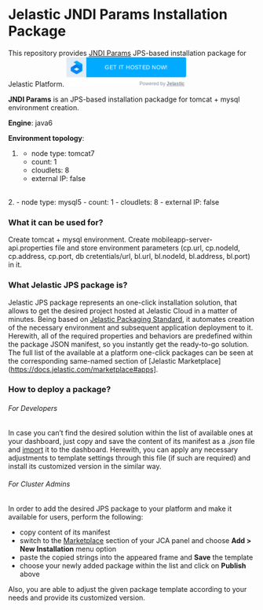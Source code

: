# Jelastic JNDI Params Installation Package 

This repository provides [JNDI Params](http://jelastic.com/) JPS-based installation package for Jelastic Platform.
[![GET IT HOSTED](https://raw.githubusercontent.com/JelasticJPS/JNDI-Params/master/images/getithosted.png)](http://go.jelastic.com/test?hoster-select=1&theme=modern&app=https://raw.githubusercontent.com/JelasticJPS/JNDI-Params/master/JNDI-Params_1.0.json)

**JNDI Params** is an JPS-based installation packadge for tomcat + mysql environment creation.

**Engine**: java6

**Environment topology**:

1. 
   - node type: tomcat7
   - count: 1
   - cloudlets: 8
   - external IP: false <br />
<br />
2. 
   - node type: mysql5
   - count: 1
   - cloudlets: 8
   - external IP: false
 

### What it can be used for?
Create tomcat + mysql environment. Create mobileapp-server-api.properties file and store environment parameters (cp.url, cp.nodeId, cp.address, cp.port, db cretentials/url, bl.url, bl.nodeId, bl.address, bl.port) in it.


### What Jelastic JPS package is?

Jelastic JPS package represents an one-click installation solution, that allows to get the desired project hosted at Jelastic Cloud in a matter of minutes. Being based on [Jelastic Packaging Standard](https://docs.jelastic.com/jps), it automates creation of the necessary environment and subsequent application deployment to it. Herewith, all of the required properties and behaviors are predefined within the package JSON manifest, so you instantly get the ready-to-go solution.
The full list of the available at a platform one-click packages can be seen at the corresponding same-named section of [Jelastic Marketplace](https://docs.jelastic.com/marketplace#apps].

### How to deploy a package?
###### For Developers

In case you can’t find the desired solution within the list of available ones at your dashboard, just copy and save the content of its manifest as a *.json* file and [import](https://docs.jelastic.com/environment-export-import#import) it to the dashboard. Herewith, you can apply any necessary adjustments to template settings through this file (if such are required) and install its customized version in the similar way.

###### For Cluster Admins

In order to add the desired JPS package to your platform and make it available for users, perform the following:
- copy content of its manifest 
- switch to the [Marketplace](http://ops-docs.jelastic.com/marketplace-46) section of your JCA panel and choose **Add > New Installation** menu option
- paste the copied strings into the appeared frame and **Save** the template
- choose your newly added package within the list and click on **Publish** above

Also, you are able to adjust the given package template according to your needs and provide its customized version.